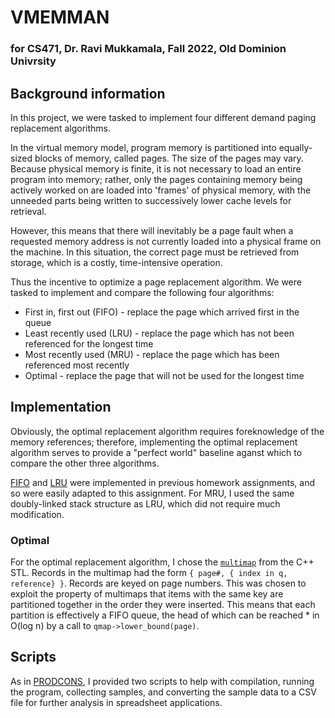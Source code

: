 # VMEMMAN

### for CS471, Dr. Ravi Mukkamala, Fall 2022, Old Dominion Univrsity

## Background information
In this project, we were tasked to implement four different demand paging
replacement algorithms.

In the virtual memory model, program memory is partitioned into equally-sized
blocks of memory, called pages.  The size of the pages may vary.  Because 
physical memory is finite, it is not necessary to load an entire program into
memory; rather, only the pages containing memory being actively worked on are
loaded into 'frames' of physical memory, with the unneeded parts being written
to successively lower cache levels for retrieval.

However, this means that there will inevitably be a page fault when a requested
memory address is not currently loaded into a physical frame on the machine. In
this situation, the correct page must be retrieved from storage, which is a
costly, time-intensive operation.

Thus the incentive to optimize a page replacement algorithm.  We were tasked to
implement and compare the following four algorithms:
* First in, first out (FIFO) - replace the page which arrived first in the
  queue
* Least recently used (LRU) - replace the page which has not been referenced
  for the longest time
* Most recently used (MRU) - replace the page which has been referenced most
  recently
* Optimal - replace the page that will not be used for the longest time

## Implementation
Obviously, the optimal replacement algorithm requires foreknowledge of the
memory references; therefore, implementing the optimal replacement algorithm
serves to provide a "perfect world" baseline aganst which to compare the other
three algorithms.

[FIFO](../../hw2) and [LRU](../../hw6) were implemented in previous homework assignments, and so
were easily adapted to this assignment. For MRU, I used the same doubly-linked
stack structure as LRU, which did not require much modification.

### Optimal

For the optimal replacement algorithm, I chose the [`multimap`](https://en.cppreference.com/w/cpp/container/multimap) from the C++
STL.  Records in the multimap had the form `{ page#, { index in q, reference} }`. 
Records are keyed on page numbers. This was chosen to exploit the property of multimaps 
that items with the same key are partitioned together in the order they were inserted. 
This means that each partition is effectively a FIFO queue, the head of which can be 
reached * in O(log n) by a call to `qmap->lower_bound(page)`.

## Scripts
As in [PRODCONS](../prodcons/), I provided two scripts to help with
compilation, running the program, collecting samples, and converting the sample
data to a CSV file for further analysis in spreadsheet applications.
